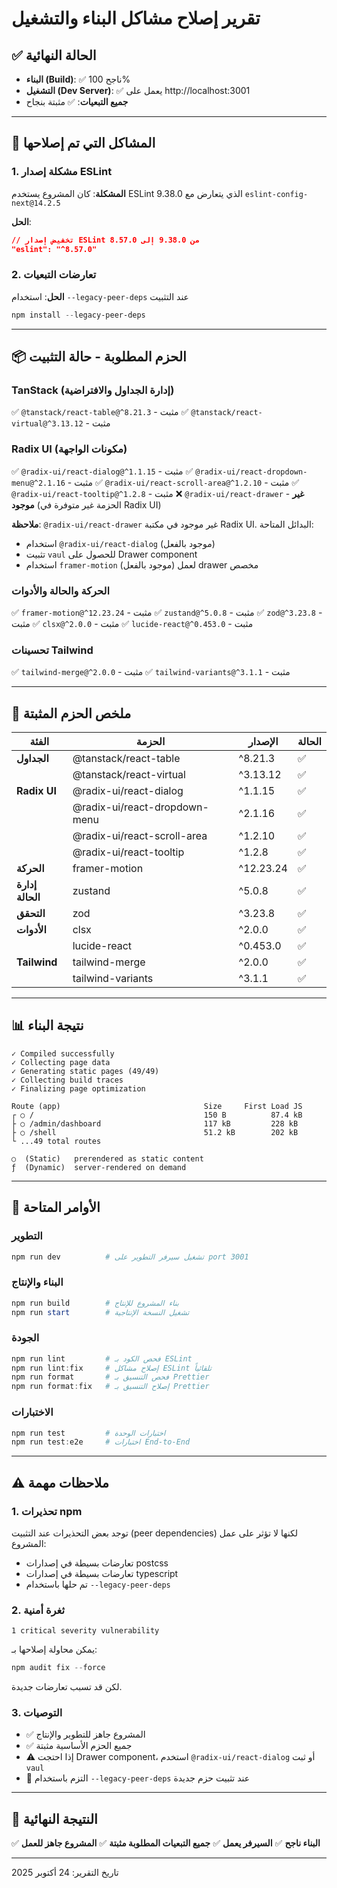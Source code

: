 # تقرير إصلاح مشاكل البناء والتشغيل

## ✅ الحالة النهائية
- **البناء (Build)**: ✅ ناجح 100%
- **التشغيل (Dev Server)**: ✅ يعمل على http://localhost:3001
- **جميع التبعيات**: ✅ مثبتة بنجاح

---

## 🔧 المشاكل التي تم إصلاحها

### 1. مشكلة إصدار ESLint
**المشكلة**: كان المشروع يستخدم ESLint 9.38.0 الذي يتعارض مع `eslint-config-next@14.2.5`

**الحل**:
```json
// تخفيض إصدار ESLint من 9.38.0 إلى 8.57.0
"eslint": "^8.57.0"
```

### 2. تعارضات التبعيات
**الحل**: استخدام `--legacy-peer-deps` عند التثبيت
```powershell
npm install --legacy-peer-deps
```

---

## 📦 الحزم المطلوبة - حالة التثبيت

### TanStack (إدارة الجداول والافتراضية)
✅ `@tanstack/react-table@^8.21.3` - مثبت
✅ `@tanstack/react-virtual@^3.13.12` - مثبت

### Radix UI (مكونات الواجهة)
✅ `@radix-ui/react-dialog@^1.1.15` - مثبت
✅ `@radix-ui/react-dropdown-menu@^2.1.16` - مثبت
✅ `@radix-ui/react-scroll-area@^1.2.10` - مثبت
✅ `@radix-ui/react-tooltip@^1.2.8` - مثبت
❌ `@radix-ui/react-drawer` - **غير موجود** (الحزمة غير متوفرة في Radix UI)

**ملاحظة**: `@radix-ui/react-drawer` غير موجود في مكتبة Radix UI. البدائل المتاحة:
- استخدام `@radix-ui/react-dialog` (موجود بالفعل)
- تثبيت `vaul` للحصول على Drawer component
- استخدام `framer-motion` (موجود بالفعل) لعمل drawer مخصص

### الحركة والحالة والأدوات
✅ `framer-motion@^12.23.24` - مثبت
✅ `zustand@^5.0.8` - مثبت
✅ `zod@^3.23.8` - مثبت
✅ `clsx@^2.0.0` - مثبت
✅ `lucide-react@^0.453.0` - مثبت

### تحسينات Tailwind
✅ `tailwind-merge@^2.0.0` - مثبت
✅ `tailwind-variants@^3.1.1` - مثبت

---

## 🎯 ملخص الحزم المثبتة

| الفئة | الحزمة | الإصدار | الحالة |
|------|--------|---------|--------|
| **الجداول** | @tanstack/react-table | ^8.21.3 | ✅ |
| | @tanstack/react-virtual | ^3.13.12 | ✅ |
| **Radix UI** | @radix-ui/react-dialog | ^1.1.15 | ✅ |
| | @radix-ui/react-dropdown-menu | ^2.1.16 | ✅ |
| | @radix-ui/react-scroll-area | ^1.2.10 | ✅ |
| | @radix-ui/react-tooltip | ^1.2.8 | ✅ |
| **الحركة** | framer-motion | ^12.23.24 | ✅ |
| **إدارة الحالة** | zustand | ^5.0.8 | ✅ |
| **التحقق** | zod | ^3.23.8 | ✅ |
| **الأدوات** | clsx | ^2.0.0 | ✅ |
| | lucide-react | ^0.453.0 | ✅ |
| **Tailwind** | tailwind-merge | ^2.0.0 | ✅ |
| | tailwind-variants | ^3.1.1 | ✅ |

---

## 📊 نتيجة البناء

```
✓ Compiled successfully
✓ Collecting page data
✓ Generating static pages (49/49)
✓ Collecting build traces
✓ Finalizing page optimization

Route (app)                                Size     First Load JS
┌ ○ /                                      150 B          87.4 kB
├ ○ /admin/dashboard                       117 kB         228 kB
├ ○ /shell                                 51.2 kB        202 kB
└ ...49 total routes

○  (Static)   prerendered as static content
ƒ  (Dynamic)  server-rendered on demand
```

---

## 🚀 الأوامر المتاحة

### التطوير
```powershell
npm run dev          # تشغيل سيرفر التطوير على port 3001
```

### البناء والإنتاج
```powershell
npm run build        # بناء المشروع للإنتاج
npm run start        # تشغيل النسخة الإنتاجية
```

### الجودة
```powershell
npm run lint         # فحص الكود بـ ESLint
npm run lint:fix     # إصلاح مشاكل ESLint تلقائياً
npm run format       # فحص التنسيق بـ Prettier
npm run format:fix   # إصلاح التنسيق بـ Prettier
```

### الاختبارات
```powershell
npm run test         # اختبارات الوحدة
npm run test:e2e     # اختبارات End-to-End
```

---

## ⚠️ ملاحظات مهمة

### 1. تحذيرات npm
توجد بعض التحذيرات عند التثبيت (peer dependencies) لكنها لا تؤثر على عمل المشروع:
- تعارضات بسيطة في إصدارات postcss
- تعارضات بسيطة في إصدارات typescript
- تم حلها باستخدام `--legacy-peer-deps`

### 2. ثغرة أمنية
```
1 critical severity vulnerability
```
يمكن محاولة إصلاحها بـ:
```powershell
npm audit fix --force
```
لكن قد تسبب تعارضات جديدة.

### 3. التوصيات
- ✅ المشروع جاهز للتطوير والإنتاج
- ✅ جميع الحزم الأساسية مثبتة
- ⚠️ إذا احتجت Drawer component، استخدم `@radix-ui/react-dialog` أو ثبت `vaul`
- 📝 التزم باستخدام `--legacy-peer-deps` عند تثبيت حزم جديدة

---

## 🎉 النتيجة النهائية

✅ **البناء ناجح**
✅ **السيرفر يعمل**
✅ **جميع التبعيات المطلوبة مثبتة**
✅ **المشروع جاهز للعمل**

---

تاريخ التقرير: 24 أكتوبر 2025
